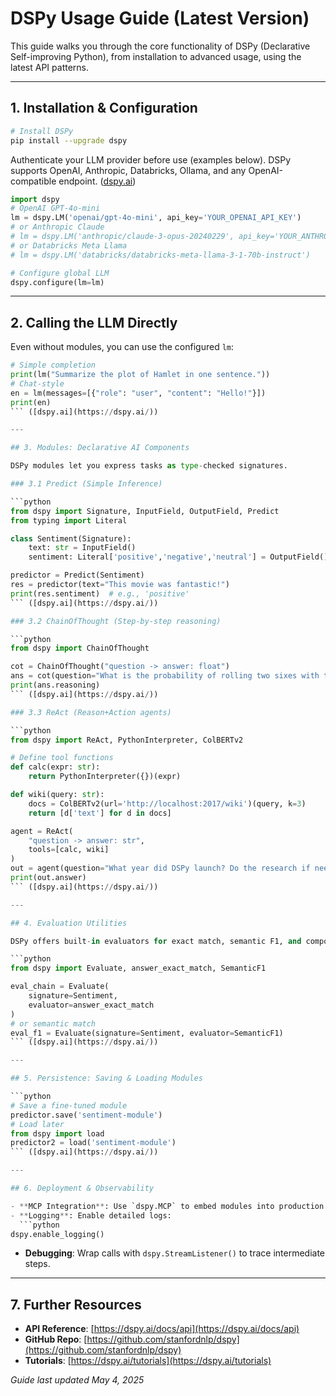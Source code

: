 # DSPy Usage Guide (Latest Version)

This guide walks you through the core functionality of DSPy (Declarative Self-improving Python), from installation to advanced usage, using the latest API patterns.

---

## 1. Installation & Configuration

```bash
# Install DSPy
pip install --upgrade dspy
```

Authenticate your LLM provider before use (examples below). DSPy supports OpenAI, Anthropic, Databricks, Ollama, and any OpenAI-compatible endpoint. ([dspy.ai](https://dspy.ai/))

```python
import dspy
# OpenAI GPT-4o-mini
lm = dspy.LM('openai/gpt-4o-mini', api_key='YOUR_OPENAI_API_KEY')
# or Anthropic Claude
# lm = dspy.LM('anthropic/claude-3-opus-20240229', api_key='YOUR_ANTHROPIC_API_KEY')
# or Databricks Meta Llama
# lm = dspy.LM('databricks/databricks-meta-llama-3-1-70b-instruct')

# Configure global LLM
dspy.configure(lm=lm)
```

---

## 2. Calling the LLM Directly

Even without modules, you can use the configured `lm`:

````python
# Simple completion
print(lm("Summarize the plot of Hamlet in one sentence."))
# Chat-style
en = lm(messages=[{"role": "user", "content": "Hello!"}])
print(en)
``` ([dspy.ai](https://dspy.ai/))

---

## 3. Modules: Declarative AI Components

DSPy modules let you express tasks as type-checked signatures.

### 3.1 Predict (Simple Inference)

```python
from dspy import Signature, InputField, OutputField, Predict
from typing import Literal

class Sentiment(Signature):
    text: str = InputField()
    sentiment: Literal['positive','negative','neutral'] = OutputField()

predictor = Predict(Sentiment)
res = predictor(text="This movie was fantastic!")
print(res.sentiment)  # e.g., 'positive'
``` ([dspy.ai](https://dspy.ai/))

### 3.2 ChainOfThought (Step-by-step reasoning)

```python
from dspy import ChainOfThought

cot = ChainOfThought("question -> answer: float")
ans = cot(question="What is the probability of rolling two sixes with two dice?")
print(ans.reasoning)
``` ([dspy.ai](https://dspy.ai/))

### 3.3 ReAct (Reason+Action agents)

```python
from dspy import ReAct, PythonInterpreter, ColBERTv2

# Define tool functions
def calc(expr: str):
    return PythonInterpreter({})(expr)

def wiki(query: str):
    docs = ColBERTv2(url='http://localhost:2017/wiki')(query, k=3)
    return [d['text'] for d in docs]

agent = ReAct(
    "question -> answer: str",
    tools=[calc, wiki]
)
out = agent(question="What year did DSPy launch? Do the research if needed.")
print(out.answer)
``` ([dspy.ai](https://dspy.ai/))

---

## 4. Evaluation Utilities

DSPy offers built-in evaluators for exact match, semantic F1, and composite tasks.

```python
from dspy import Evaluate, answer_exact_match, SemanticF1

eval_chain = Evaluate(
    signature=Sentiment,
    evaluator=answer_exact_match
)
# or semantic match
eval_f1 = Evaluate(signature=Sentiment, evaluator=SemanticF1)
``` ([dspy.ai](https://dspy.ai/))

---

## 5. Persistence: Saving & Loading Modules

```python
# Save a fine-tuned module
predictor.save('sentiment-module')
# Load later
from dspy import load
predictor2 = load('sentiment-module')
``` ([dspy.ai](https://dspy.ai/))

---

## 6. Deployment & Observability

- **MCP Integration**: Use `dspy.MCP` to embed modules into production pipelines. ([dspy.ai](https://dspy.ai/))
- **Logging**: Enable detailed logs:
  ```python
dspy.enable_logging()
````

* **Debugging**: Wrap calls with `dspy.StreamListener()` to trace intermediate steps.

---

## 7. Further Resources

* **API Reference**: [https://dspy.ai/docs/api](https://dspy.ai/docs/api)
* **GitHub Repo**: [https://github.com/stanfordnlp/dspy](https://github.com/stanfordnlp/dspy)
* **Tutorials**: [https://dspy.ai/tutorials](https://dspy.ai/tutorials)

*Guide last updated May 4, 2025*
